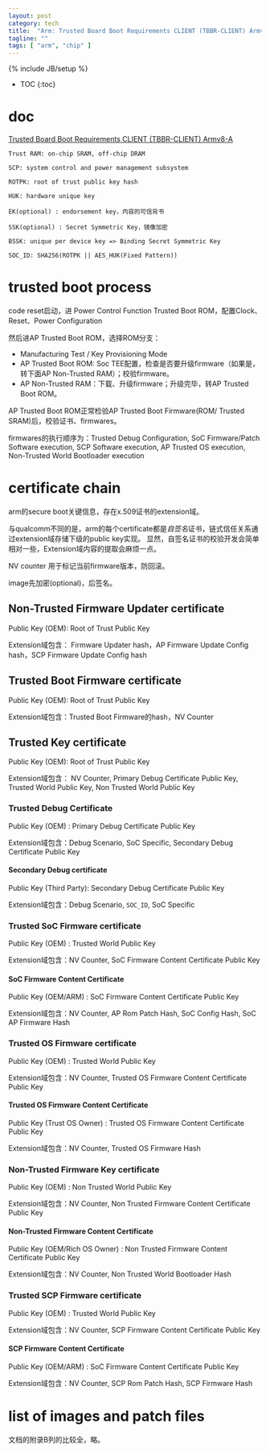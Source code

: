 ```yaml
---
layout: post
category: tech
title:  "Arm: Trusted Board Boot Requirements CLIENT (TBBR-CLIENT) Armv8-A"
tagline: ""
tags: [ "arm", "chip" ] 
---
```

{% include JB/setup %}

* TOC
{:toc}

# doc

[Trusted Board Boot Requirements CLIENT (TBBR-CLIENT) Armv8-A](https://static.docs.arm.com/den0006/d/DEN0006D_Trusted_Board_Boot_Requirements.pdf)

    Trust RAM: on-chip SRAM, off-chip DRAM

    SCP: system control and power management subsystem

    ROTPK: root of trust public key hash

    HUK: hardware unique key

    EK(optional) : endorsement key，内容的可信背书

    SSK(optional) : Secret Symmetric Key，镜像加密 

    BSSK: unique per device key => Binding Secret Symmetric Key

    SOC_ID: SHA256(ROTPK || AES_HUK(Fixed Pattern))

# trusted boot process

code reset启动，进 Power Control Function Trusted Boot ROM，配置Clock、Reset、Power Configuration

然后进AP Trusted Boot ROM，选择ROM分支：
- Manufacturing Test / Key Provisioning Mode
- AP Trusted Boot ROM: Soc TEE配置，检查是否要升级firmware（如果是，转下面AP Non-Trusted RAM）；校验firmware。
- AP Non-Trusted RAM：下载、升级firmware；升级完毕，转AP Trusted Boot ROM。

AP Trusted Boot ROM正常检验AP Trusted Boot Firmware(ROM/ Trusted SRAM)后，校验证书、firmwares。

firmwares的执行顺序为：Trusted Debug Configuration, SoC Firmware/Patch Software execution, SCP Software execution, AP Trusted OS execution, Non-Trusted World Bootloader execution

# certificate chain

arm的secure boot关键信息，存在x.509证书的extension域。

与qualcomm不同的是，arm的每个certificate都是*自签名*证书，链式信任关系通过extension域存储下级的public key实现。
显然，自签名证书的校验开发会简单相对一些，Extension域内容的提取会麻烦一点。

NV counter 用于标记当前firmware版本，防回滚。

image先加密(optional)，后签名。

## Non-Trusted Firmware Updater certificate

Public Key (OEM): Root of Trust Public Key

Extension域包含： Firmware Updater hash，AP Firmware Update Config hash，SCP Firmware Update Config hash

## Trusted Boot Firmware certificate

Public Key (OEM): Root of Trust Public Key

Extension域包含：Trusted Boot Firmware的hash，NV Counter

## Trusted Key certificate

Public Key (OEM): Root of Trust Public Key

Extension域包含： NV Counter, Primary Debug Certificate Public Key, Trusted World Public Key, Non Trusted World Public Key

### Trusted Debug Certificate

Public Key (OEM) : Primary Debug Certificate Public Key

Extension域包含：Debug Scenario, SoC Specific, Secondary Debug Certificate Public Key

#### Secondary Debug certificate

Public Key (Third Party): Secondary Debug Certificate Public Key

Extension域包含：Debug Scenario, `SOC_ID`, SoC Specific

### Trusted SoC Firmware certificate

Public Key (OEM) : Trusted World Public Key

Extension域包含：NV Counter, SoC Firmware Content Certificate Public Key

####  SoC Firmware Content Certificate

Public Key (OEM/ARM) :  SoC Firmware Content Certificate Public Key

Extension域包含：NV Counter, AP Rom Patch Hash, SoC Config Hash, SoC AP Firmware Hash


### Trusted OS Firmware certificate

Public Key (OEM) : Trusted World Public Key

Extension域包含：NV Counter, Trusted OS Firmware Content Certificate Public Key

####  Trusted OS Firmware Content Certificate

Public Key (Trust OS Owner) :  Trusted OS Firmware Content Certificate Public Key

Extension域包含：NV Counter, Trusted OS Firmware Hash


### Non-Trusted Firmware Key certificate

Public Key (OEM) : Non Trusted World Public Key

Extension域包含：NV Counter, Non Trusted Firmware Content Certificate Public Key

####  Non-Trusted Firmware Content Certificate

Public Key (OEM/Rich OS Owner) :  Non Trusted Firmware Content Certificate Public Key

Extension域包含：NV Counter, Non Trusted World Bootloader Hash

### Trusted SCP Firmware certificate

Public Key (OEM) : Trusted World Public Key

Extension域包含：NV Counter, SCP Firmware Content Certificate Public Key

####  SCP Firmware Content Certificate

Public Key (OEM/ARM) :  SoC Firmware Content Certificate Public Key

Extension域包含：NV Counter, SCP Rom Patch Hash, SCP Firmware Hash

#  list of images and patch files

文档的附录B列的比较全，略。

